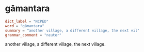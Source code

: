 # gāmantara

``` toml
dict_label = "NCPED"
word = "gāmantara"
summary = "another village, a different village, the next vil"
grammar_comment = "neuter"
```

another village, a different village, the next village.


